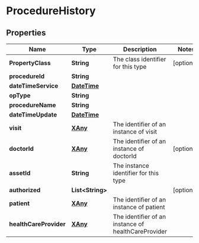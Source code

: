 
# ProcedureHistory

## Properties
Name | Type | Description | Notes
------------ | ------------- | ------------- | -------------
**PropertyClass** | **String** | The class identifier for this type |  [optional]
**procedureId** | **String** |  | 
**dateTimeService** | [**DateTime**](DateTime.md) |  | 
**opType** | **String** |  | 
**procedureName** | **String** |  | 
**dateTimeUpdate** | [**DateTime**](DateTime.md) |  | 
**visit** | [**XAny**](XAny.md) | The identifier of an instance of visit | 
**doctorId** | [**XAny**](XAny.md) | The identifier of an instance of doctorId |  [optional]
**assetId** | **String** | The instance identifier for this type | 
**authorized** | **List&lt;String&gt;** |  |  [optional]
**patient** | [**XAny**](XAny.md) | The identifier of an instance of patient | 
**healthCareProvider** | [**XAny**](XAny.md) | The identifier of an instance of healthCareProvider | 



